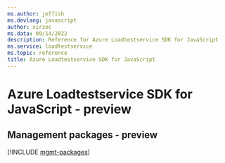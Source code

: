 ```yaml
---
ms.author: jeffish
ms.devlang: javascript
author: xirzec
ms.data: 09/14/2022
description: Reference for Azure Loadtestservice SDK for JavaScript
ms.service: loadtestservice
ms.topic: reference
title: Azure Loadtestservice SDK for JavaScript
---
```

# Azure Loadtestservice SDK for JavaScript - preview

## Management packages - preview
[!INCLUDE [mgmt-packages](loadtestservice-mgmt-index.md)]